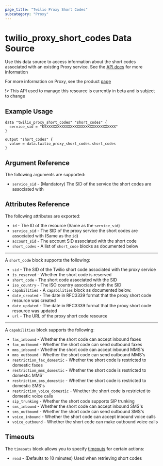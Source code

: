 ```yaml
---
page_title: "Twilio Proxy Short Codes"
subcategory: "Proxy"
---
```


# twilio_proxy_short_codes Data Source

Use this data source to access information about the short codes associated with an existing Proxy service. See the [API docs](https://www.twilio.com/docs/proxy/api/short-code) for more information

For more information on Proxy, see the product [page](https://www.twilio.com/docs/proxy)

!> This API used to manage this resource is currently in beta and is subject to change

## Example Usage

```hcl
data "twilio_proxy_short_codes" "short_codes" {
  service_sid = "KSXXXXXXXXXXXXXXXXXXXXXXXXXXXXXXXX"
}

output "short_codes" {
  value = data.twilio_proxy_short_codes.short_codes
}
```

## Argument Reference

The following arguments are supported:

- `service_sid` - (Mandatory) The SID of the service the short codes are associated with

## Attributes Reference

The following attributes are exported:

- `id` - The ID of the resource (Same as the `service_sid`)
- `service_sid` - The SID of the proxy service the short codes are associated with (Same as the `id`)
- `account_sid` - The account SID associated with the short code
- `short_codes` - A list of `short_code` blocks as documented below

---

A `short_code` block supports the following:

- `sid` - The SID of the Twilio short code associated with the proxy service
- `is_reserved` - Whether the short code is reserved
- `short_code` - The short code associated with the SID
- `iso_country` - The ISO country associated with the SID
- `capabilities` - A `capabilities` block as documented below.
- `date_created` - The date in RFC3339 format that the proxy short code resource was created
- `date_updated` - The date in RFC3339 format that the proxy short code resource was updated
- `url` - The URL of the proxy short code resource

---

A `capabilities` block supports the following:

- `fax_inbound` - Whether the short code can accept inbound faxes
- `fax_outbound` - Whether the short code can send outbound faxes
- `mms_inbound` - Whether the short code can accept inbound MMS's
- `mms_outbound` - Whether the short code can send outbound MMS's
- `restriction_fax_domestic` - Whether the short code is restricted to domestic faxes
- `restriction_mms_domestic` - Whether the short code is restricted to domestic MMS'
- `restriction_sms_domestic` - Whether the short code is restricted to domestic SMS's
- `restriction_voice_domestic` - Whether the short code is restricted to domestic voice calls
- `sip_trunking` - Whether the short code supports SIP trunking
- `sms_inbound` - Whether the short code can accept inbound SMS's
- `sms_outbound` - Whether the short code can send outbound SMS's
- `voice_inbound` - Whether the short code can accept inbound voice calls
- `voice_outbound` - Whether the short code can make outbound voice calls

## Timeouts

The `timeouts` block allows you to specify [timeouts](https://www.terraform.io/docs/configuration/resources.html#timeouts) for certain actions:

- `read` - (Defaults to 10 minutes) Used when retrieving short codes
